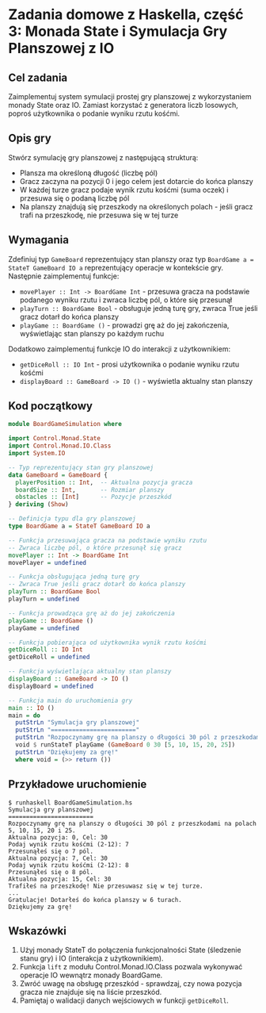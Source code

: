 # Zadania domowe z Haskella, część 3: Monada State i Symulacja Gry Planszowej z IO

## Cel zadania

Zaimplementuj system symulacji prostej gry planszowej z wykorzystaniem monady State oraz IO. Zamiast korzystać z generatora liczb losowych, poproś użytkownika o podanie wyniku rzutu kośćmi.

## Opis gry

Stwórz symulację gry planszowej z następującą strukturą:
- Plansza ma określoną długość (liczbę pól)
- Gracz zaczyna na pozycji 0 i jego celem jest dotarcie do końca planszy
- W każdej turze gracz podaje wynik rzutu kośćmi (suma oczek) i przesuwa się o podaną liczbę pól
- Na planszy znajdują się przeszkody na określonych polach - jeśli gracz trafi na przeszkodę, nie przesuwa się w tej turze

## Wymagania

Zdefiniuj typ `GameBoard` reprezentujący stan planszy oraz typ `BoardGame a = StateT GameBoard IO a` reprezentujący operacje w kontekście gry. Następnie zaimplementuj funkcje:
- `movePlayer :: Int -> BoardGame Int` - przesuwa gracza na podstawie podanego wyniku rzutu i zwraca liczbę pól, o które się przesunął
- `playTurn :: BoardGame Bool` - obsługuje jedną turę gry, zwraca True jeśli gracz dotarł do końca planszy
- `playGame :: BoardGame ()` - prowadzi grę aż do jej zakończenia, wyświetlając stan planszy po każdym ruchu

Dodatkowo zaimplementuj funkcje IO do interakcji z użytkownikiem:
- `getDiceRoll :: IO Int` - prosi użytkownika o podanie wyniku rzutu kośćmi
- `displayBoard :: GameBoard -> IO ()` - wyświetla aktualny stan planszy

## Kod początkowy

```haskell
module BoardGameSimulation where

import Control.Monad.State
import Control.Monad.IO.Class
import System.IO

-- Typ reprezentujący stan gry planszowej
data GameBoard = GameBoard {
  playerPosition :: Int,  -- Aktualna pozycja gracza
  boardSize :: Int,       -- Rozmiar planszy
  obstacles :: [Int]      -- Pozycje przeszkód
} deriving (Show)

-- Definicja typu dla gry planszowej
type BoardGame a = StateT GameBoard IO a

-- Funkcja przesuwająca gracza na podstawie wyniku rzutu
-- Zwraca liczbę pól, o które przesunął się gracz
movePlayer :: Int -> BoardGame Int
movePlayer = undefined

-- Funkcja obsługująca jedną turę gry
-- Zwraca True jeśli gracz dotarł do końca planszy
playTurn :: BoardGame Bool
playTurn = undefined

-- Funkcja prowadząca grę aż do jej zakończenia
playGame :: BoardGame ()
playGame = undefined

-- Funkcja pobierająca od użytkownika wynik rzutu kośćmi
getDiceRoll :: IO Int
getDiceRoll = undefined

-- Funkcja wyświetlająca aktualny stan planszy
displayBoard :: GameBoard -> IO ()
displayBoard = undefined

-- Funkcja main do uruchomienia gry
main :: IO ()
main = do
  putStrLn "Symulacja gry planszowej"
  putStrLn "========================"
  putStrLn "Rozpoczynamy grę na planszy o długości 30 pól z przeszkodami na polach 5, 10, 15, 20 i 25."
  void $ runStateT playGame (GameBoard 0 30 [5, 10, 15, 20, 25])
  putStrLn "Dziękujemy za grę!"
  where void = (>> return ())
```

## Przykładowe uruchomienie

```
$ runhaskell BoardGameSimulation.hs
Symulacja gry planszowej
========================
Rozpoczynamy grę na planszy o długości 30 pól z przeszkodami na polach 5, 10, 15, 20 i 25.
Aktualna pozycja: 0, Cel: 30
Podaj wynik rzutu kośćmi (2-12): 7
Przesunąłeś się o 7 pól.
Aktualna pozycja: 7, Cel: 30
Podaj wynik rzutu kośćmi (2-12): 8
Przesunąłeś się o 8 pól.
Aktualna pozycja: 15, Cel: 30
Trafiłeś na przeszkodę! Nie przesuwasz się w tej turze.
...
Gratulacje! Dotarłeś do końca planszy w 6 turach.
Dziękujemy za grę!
```

## Wskazówki

1. Użyj monady StateT do połączenia funkcjonalności State (śledzenie stanu gry) i IO (interakcja z użytkownikiem).
2. Funkcja `lift` z modułu Control.Monad.IO.Class pozwala wykonywać operacje IO wewnątrz monady BoardGame.
3. Zwróć uwagę na obsługę przeszkód - sprawdzaj, czy nowa pozycja gracza nie znajduje się na liście przeszkód.
4. Pamiętaj o walidacji danych wejściowych w funkcji `getDiceRoll`.

